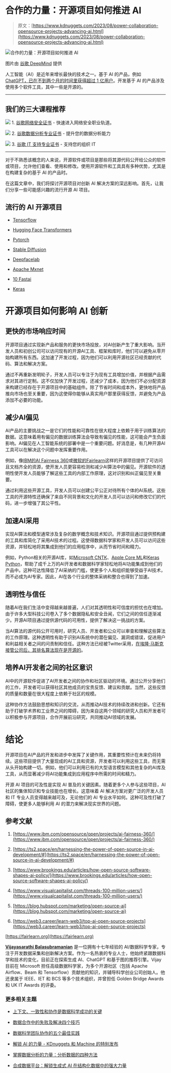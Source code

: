 # 合作的力量：开源项目如何推进 AI

> 原文：[https://www.kdnuggets.com/2023/08/power-collaboration-opensource-projects-advancing-ai.html](https://www.kdnuggets.com/2023/08/power-collaboration-opensource-projects-advancing-ai.html)

![合作的力量：开源项目如何推进 AI](../Images/1e0f3ff9e658c6d4621ab9ae573f257b.png)

图片由 [谷歌 DeepMind](https://www.pexels.com/photo/an-artist-s-illustration-of-artificial-intelligence-ai-this-image-was-inspired-by-ai-chip-design-and-computer-vision-it-was-created-by-champ-panupong-techawongthawon-as-part-of-the-vis-17483849/) 提供

人工智能（AI）是近年来增长最快的技术之一。基于 AI 的产品，例如 [ChatGPT，已在不到两个月的时间里获得超过 1 亿用户](https://www.visualcapitalist.com/threads-100-million-users/)。开发基于 AI 的产品涉及使用多个软件工具，其中一些是开源的。

* * *

## 我们的三大课程推荐

![](../Images/0244c01ba9267c002ef39d4907e0b8fb.png) 1\. [谷歌网络安全证书](https://www.kdnuggets.com/google-cybersecurity) - 快速进入网络安全职业轨道。

![](../Images/e225c49c3c91745821c8c0368bf04711.png) 2\. [谷歌数据分析专业证书](https://www.kdnuggets.com/google-data-analytics) - 提升您的数据分析能力

![](../Images/0244c01ba9267c002ef39d4907e0b8fb.png) 3\. [谷歌 IT 支持专业证书](https://www.kdnuggets.com/google-itsupport) - 支持您的组织 IT

* * *

对于不熟悉该概念的人来说，开源软件或项目是那些将其源代码公开给公众的软件或项目，允许他们查看、使用和修改。使用开源软件和工具具有多种优势，尤其是在构建复杂的基于 AI 的产品时。

在这篇文章中，我们将探讨开源项目对创新 AI 解决方案的深远影响。首先，让我们分享一些可能感兴趣的流行开源 AI 项目。

## 流行的 AI 开源项目

+   [Tensorflow](https://web3.career/learn-web3/top-ai-open-source-projects#1-tensorflow)

+   [Hugging Face Transformers](https://web3.career/learn-web3/top-ai-open-source-projects#2-hugging-face-transformers)

+   [Pytorch](https://web3.career/learn-web3/top-ai-open-source-projects#4-pytorch)

+   [Stable Diffusion](https://web3.career/learn-web3/top-ai-open-source-projects#6-stable-diffusion)

+   [Deepfacelab](https://web3.career/learn-web3/top-ai-open-source-projects#7-deepfacelab)

+   [Apache Mxnet](https://web3.career/learn-web3/top-ai-open-source-projects#9-apache-mxnet)

+   [10 Fastai](https://web3.career/learn-web3/top-ai-open-source-projects#10-fastai)

+   [Keras](https://web3.career/learn-web3/top-ai-open-source-projects#5-keras)

# 开源项目如何影响 AI 创新

## 更快的市场响应时间

开源项目通过实现新产品和服务的更快市场投放，对AI创新产生了重大影响。当开发人员和初创公司可以访问现有的开源AI工具、框架和库时，他们可以避免从零开始构建所有东西。这加速了开发过程，因为他们可以利用开源社区已经贡献的代码、算法和解决方案。

通过不再重新发明轮子，开发人员可以专注于为现有工具增加价值，并根据产品需求对其进行定制。这不仅加快了开发过程，还减少了成本，因为他们不必分配资源来构建已经存在于开源项目中的基础组件。除了节省时间和成本外，更快地将产品推向市场也至关重要，因为这使得你能够从真实用户那里获得反馈，并避免为产品添加不必要的功能。

## 减少AI偏见

AI产品的主要挑战之一是它们的性能和可靠性在很大程度上依赖于用于训练算法的数据。这意味着用有偏见的数据训练算法会导致有偏见的性能，这可能会产生负面影响。AI偏见在人工智能系统的部署中是一个重要问题。好消息是，有几种开源AI工具可以在解决这个问题中发挥重要作用。

例如，像[IBM的AI Fairness 360](https://www.ibm.com/opensource/open/projects/ai-fairness-360/)或[微软的Fairlearn](https://fairlearn.org/)这样的开源项目提供了可访问且文档齐全的资源，使开发人员更容易检测和减少AI算法中的偏见。开源软件的透明性使开发人员能够了解这些工具的内部工作原理，这对识别和纠正偏见至关重要。

通过利用这些开源工具，开发人员可以创建公平公正对待所有个体的AI系统。这些工具的开源特性还确保了来自不同背景和文化的开发人员可以访问和修改它们的代码，进一步增强了其公平性。

## 加速AI采用

实现AI算法和模型通常涉及复杂的数学概念和技术知识。开源项目通过提供预构建的工具和库简化了采用AI技术的过程。这使得数据科学家和开发人员可以访问这些资源，并轻松地将其集成到他们的应用程序中，从而节省时间和精力。

例如，Python相关的开源AI库，如[Microsoft CNTK](https://learn.microsoft.com/en-us/cognitive-toolkit/)、[Apple Core ML](https://developer.apple.com/documentation/coreml)和[Keras Python](https://keras.io/)，帮助了成千上万的AI开发者和数据科学家轻松地将AI功能集成到他们的产品中。这种可达性降低了AI采纳的门槛，使更多个人和组织能够受益于AI技术，而不必成为AI专家。因此，AI在各个行业的整体采纳和整合也得到了加速。

## 透明性与信任

随着AI在我们生活中变得越来越普遍，人们对其透明性和可信度的担忧也在增加。由于许多大型科技公司卷入了多个数据隐私和安全丑闻，它们之间的信任逐渐减少。开源AI项目通过提供源代码的可用性，提供了解决这一挑战的方案。

当AI算法的源代码公开可用时，研究人员、开发者和公众可以审查和理解这些算法的工作原理。这种透明性有助于识别AI系统中的潜在偏见、漏洞或错误，促进用户和利益相关者之间的问责制和信任。这种方法已经被Twitter采用，[在埃隆·马斯克接管公司后，其排名算法现在是开源的](https://www.theverge.com/2023/3/31/23664849/twitter-releases-algorithm-musk-open-source)。

## 培养AI开发者之间的社区意识

AI中的开源软件促进了AI开发者之间的协作和社区驱动的环境。通过公开分享他们的工作，开发者可以获得社区其他成员的宝贵反馈、建议和贡献。当然，这些反馈的质量和数量在很大程度上依赖于社区的规模。

这种协作方法鼓励思想和知识的交流，从而推动AI技术的持续改进和创新。它还有助于打破学术界和工业界之间的障碍，因为来自这两个领域的研究人员和开发者可以积极参与开源项目，合作开展前沿研究，共同推动AI领域的发展。

# 结论

开源项目在AI产品的开发和进步中发挥了关键作用，其重要性预计在未来仍将持续。这些项目提供了大量现成的AI工具和资源，开发者可以利用这些工具，而无需从头开始构建一切。例如，他们可以利用已有的大型语言模型和其他复杂的AI库及工具，从而显著减少将AI功能集成到应用程序中所需的时间和精力。

开源 AI 项目的可及性是实现 AI 普及的关键因素。随着更多个人参与这些项目，AI 社区的集体知识和专业技能也在增长。这意味着 AI 解决方案对更广泛的开发人员和 IT 专业人员变得越来越可及，无论他们的 AI 专业水平如何。这种可及性打破了障碍，使更多人能够利用 AI 的潜力来解决现实世界的问题。

## 参考文献

1.  [https://www.ibm.com/opensource/open/projects/ai-fairness-360/](https://www.ibm.com/opensource/open/projects/ai-fairness-360/)

1.  [https://ts2.space/en/harnessing-the-power-of-open-source-in-ai-development/#](https://ts2.space/en/harnessing-the-power-of-open-source-in-ai-development/#)

1.  [https://www.brookings.edu/articles/how-open-source-software-shapes-ai-policy/](https://www.brookings.edu/articles/how-open-source-software-shapes-ai-policy/)

1.  [https://www.visualcapitalist.com/threads-100-million-users/](https://www.visualcapitalist.com/threads-100-million-users/)

1.  [https://blog.hubspot.com/marketing/open-source-ai](https://blog.hubspot.com/marketing/open-source-ai)

1.  [https://web3.career/learn-web3/top-ai-open-source-projects](https://web3.career/learn-web3/top-ai-open-source-projects)

[https://fairlearn.org](https://fairlearn.org)

**[Vijayasarathi Balasubramanian](https://www.linkedin.com/in/vijayasarathib/)** 是一位拥有十七年经验的 AI/数据科学专家，专注于开发数据采集和创新解决方案。作为一名热衷的专业人士，他始终紧跟数据科学和技术的变化，目前正在探索生成 AI、ChatGPT 和基于图的推荐引擎。Vijay 目前在 Microsoft 担任高级数据科学家，为多个开源社区（包括 Apache Airflow、Beam 和 Tensorflow）贡献他的知识，并辅导科学创业公司创始人。他还隶属于 IEEE、IET 和 BCS 等多个技术组织，并曾担任 Golden Bridge Awards 和 UK IT Awards 的评委。

### 更多相关主题

+   [上下文、一致性和协作是数据科学成功的关键](https://www.kdnuggets.com/2022/01/context-consistency-collaboration-essential-data-science-success.html)

+   [数据合作中的失败及解决四个技巧](https://www.kdnuggets.com/2023/01/collaboration-fails-around-data-4-tips-fixing.html)

+   [数据科学团队协作的五个最佳实践](https://www.kdnuggets.com/2023/06/5-best-practices-data-science-team-collaboration.html)

+   [解锁 AI 的力量 - KDnuggets 和 Machine 的特别发布](https://www.kdnuggets.com/2023/07/mlm-unlock-power-ai-special-release-kdnuggets-machine-learning-mastery.html)

+   [掌握数据分析的力量：分析数据的四种方法](https://www.kdnuggets.com/2023/03/master-power-data-analytics-four-approaches-analyzing-data.html)

+   [合成数据平台：解锁生成式 AI 在结构化数据中的强大力量](https://www.kdnuggets.com/2023/07/synthetic-data-platforms-unlocking-power-generative-ai-structured-data.html)
